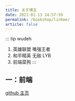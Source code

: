 ```yaml
---
title: 关于博主
date: 2021-01-13 14:57:59
permalink: /bookshop/linkme/
article: false
---
```


::: tip wudeh

1. 英雄联盟 嘴强王者<br>
2. 和平精英 无敌 LYB<br>
3. 前端菜狗
   :::

## 一：前端


[github 主页](https://wudeh.github.io/)

